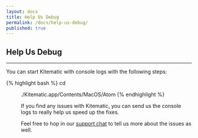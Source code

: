 ```yaml
---
layout: docs
title: Help Us Debug
permalink: /docs/help-us-debug/
published: true
---
```


## Help Us Debug

---

You can start Kitematic with console logs with the following steps:

{% highlight bash %}
cd <dir with Kitematic.app>
./Kitematic.app/Contents/MacOS/Atom
{% endhighlight %}

If you find any issues with Kitematic, you can send us the console logs to really help us speed up the fixes.

Feel free to hop in our [support chat](https://www.hipchat.com/giAT9Fqb5) to tell us more about the issues as well.
